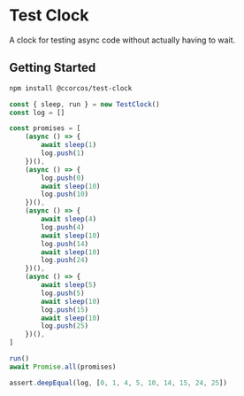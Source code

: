 # Test Clock

A clock for testing async code without actually having to wait.

## Getting Started

```sh
npm install @ccorcos/test-clock
```

```ts
const { sleep, run } = new TestClock()
const log = []

const promises = [
	(async () => {
		await sleep(1)
		log.push(1)
	})(),
	(async () => {
		log.push(0)
		await sleep(10)
		log.push(10)
	})(),
	(async () => {
		await sleep(4)
		log.push(4)
		await sleep(10)
		log.push(14)
		await sleep(10)
		log.push(24)
	})(),
	(async () => {
		await sleep(5)
		log.push(5)
		await sleep(10)
		log.push(15)
		await sleep(10)
		log.push(25)
	})(),
]

run()
await Promise.all(promises)

assert.deepEqual(log, [0, 1, 4, 5, 10, 14, 15, 24, 25])
```
